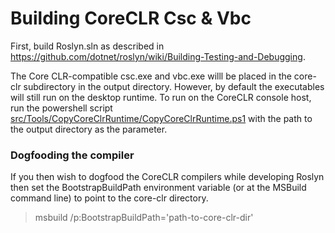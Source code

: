 Building CoreCLR Csc & Vbc
=================================================

First, build Roslyn.sln as described in https://github.com/dotnet/roslyn/wiki/Building-Testing-and-Debugging.

The Core CLR-compatible csc.exe and vbc.exe willl be placed in the core-clr subdirectory in the output directory. However, by default the executables will still run on the desktop runtime. To run on the CoreCLR console host, run the powershell script 
[src/Tools/CopyCoreClrRuntime/CopyCoreClrRuntime.ps1](../../src/Tools/CopyCoreClrRuntime/CopyCoreClrRuntime.ps1) 
with the path to the output directory as the parameter.

### Dogfooding the compiler

If you then wish to dogfood the CoreCLR compilers while developing Roslyn then set 
the BootstrapBuildPath environment variable (or at the MSBuild command line) to 
point to the core-clr directory.

> msbuild /p:BootstrapBuildPath='path-to-core-clr-dir'

